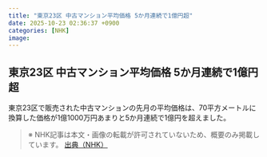 ```yaml
---
title: "東京23区 中古マンション平均価格 5か月連続で1億円超"
date: 2025-10-23 02:36:37 +0900
categories: [NHK]
image: 
---
```

## 東京23区 中古マンション平均価格 5か月連続で1億円超

東京23区で販売された中古マンションの先月の平均価格は、70平方メートルに換算した価格が1億1000万円あまりと5か月連続で1億円を超えました。

> ※ NHK記事は本文・画像の転載が許可されていないため、概要のみ掲載しています。
[出典（NHK）](http://www3.nhk.or.jp/news/html/20251023/k10014956741000.html)
